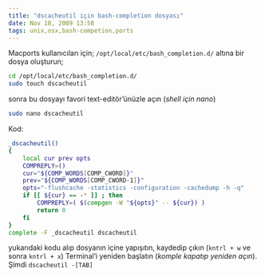 ```yaml
---
title: "dscacheutil için bash-completion dosyası"
date: Nov 18, 2009 13:58
tags: unix,osx,bash-competion,ports
---
```


Macports kullanıcıları için; `/opt/local/etc/bash_completion.d/` altına bir 
dosya oluşturun;

```bash
cd /opt/local/etc/bash_completion.d/
sudo touch dscacheutil
```
sonra bu dosyayı favori text-editör’ünüzle açın (*shell için nano*)

```bash
sudo nano dscacheutil
```

Kod:

```bash
_dscacheutil() 
{
    local cur prev opts
    COMPREPLY=()
    cur="${COMP_WORDS[COMP_CWORD]}"
    prev="${COMP_WORDS[COMP_CWORD-1]}"
    opts="-flushcache -statistics -configuration -cachedump -h -q"
    if [[ ${cur} == -* ]] ; then
        COMPREPLY=( $(compgen -W "${opts}" -- ${cur}) )
        return 0
    fi
}
complete -F _dscacheutil dscacheutil
```

yukarıdaki kodu alıp dosyanın içine yapışıtın, kaydedip çıkın 
(`kntrl + w` ve sonra `kntrl + x`) Terminal’i yeniden başlatın 
(*komple kapatıp yeniden açın*). Şimdi `dscacheutil -[TAB]`

